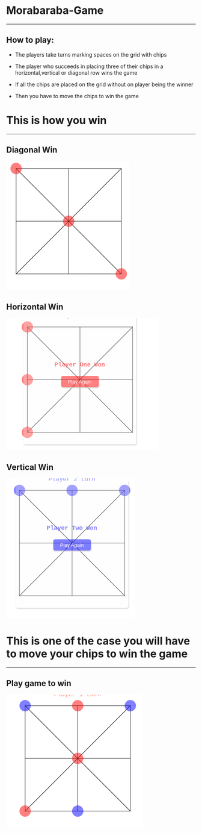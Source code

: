 # Morabaraba-Game

---


## How to play:


- The players take turns marking spaces on the grid with chips

- The player who succeeds in placing three of their chips in a horizontal,vertical or diagonal row wins the game

- If all the chips are placed on the grid without on player being the winner

- Then you have to move the chips to win the game

# This is how you win

---

## Diagonal Win

![diagonal win](./diagonal_win.png)

## Horizontal Win

![horizontal win](./horizontal_win.png)

## Vertical Win

![vertiacal win](./vertical_win.png)

# This is one of the case you will have to move your chips to win the game

---

## Play game to win
![Draw](./draw.png)
